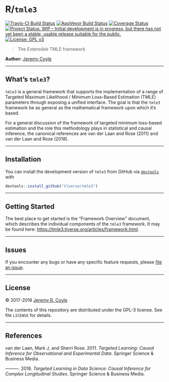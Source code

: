 
<!-- README.md is generated from README.Rmd. Please edit that file -->

# R/`tmle3`

[![Travis-CI Build
Status](https://travis-ci.org/tlverse/tmle3.svg?branch=master)](https://travis-ci.org/tlverse/tmle3)
[![AppVeyor Build
Status](https://ci.appveyor.com/api/projects/status/github/tlverse/tmle3?branch=master&svg=true)](https://ci.appveyor.com/project/tlverse/tmle3)
[![Coverage
Status](https://img.shields.io/codecov/c/github/tlverse/tmle3/master.svg)](https://codecov.io/github/tlverse/tmle3?branch=master)
[![Project Status: WIP – Initial development is in progress, but there
has not yet been a stable, usable release suitable for the
public.](http://www.repostatus.org/badges/latest/wip.svg)](http://www.repostatus.org/#wip)
[![License: GPL
v3](https://img.shields.io/badge/License-GPL%20v3-blue.svg)](http://www.gnu.org/licenses/gpl-3.0)

> The *Extensible* TMLE framework

**Author:** [Jeremy Coyle](https://github.com/jeremyrcoyle)

-----

## What’s `tmle3`?

`tmle3` is a general framework that supports the implementation of a
range of Targeted Maximum Likelihood / Minimum Loss-Based Estimation
(TMLE) parameters through exposing a unified interface. The goal is that
the `tmle3` framework be as general as the mathematical framework upon
which it’s based.

For a general discussion of the framework of targeted minimum loss-based
estimation and the role this methodology plays in statistical and causal
inference, the canonical references are van der Laan and Rose (2011) and
van der Laan and Rose (2018).

-----

## Installation

You can install the development version of `tmle3` from GitHub via
[`devtools`](https://www.rstudio.com/products/rpackages/devtools/) with

``` r
devtools::install_github("tlverse/tmle3")
```

-----

## Getting Started

The best place to get started is the “Framework Overview” document,
which describes the individual components of the `tmle3` framework. It
may be found here: <https://tmle3.tlverse.org/articles/framework.html>.

-----

## Issues

If you encounter any bugs or have any specific feature requests, please
[file an issue](https://github.com/tlverse/tmle3/issues).

-----

## License

© 2017-2018 [Jeremy R. Coyle](https://github.com/jeremyrcoyle)

The contents of this repository are distributed under the GPL-3 license.
See file `LICENSE` for details.

-----

## References

<div id="refs" class="references">

<div id="ref-vdl2011targeted">

van der Laan, Mark J, and Sherri Rose. 2011. *Targeted Learning: Causal
Inference for Observational and Experimental Data*. Springer Science &
Business Media.

</div>

<div id="ref-vdl2018targeted">

———. 2018. *Targeted Learning in Data Science: Causal Inference for
Complex Longitudinal Studies*. Springer Science & Business Media.

</div>

</div>
